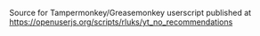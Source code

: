 Source for Tampermonkey/Greasemonkey userscript published at https://openuserjs.org/scripts/rluks/yt_no_recommendations
